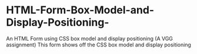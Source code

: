 # HTML-Form-Box-Model-and-Display-Positioning-
An HTML Form using CSS box model and display positioning (A VGG assignment)
This form shows off the CSS box model and display positioning
